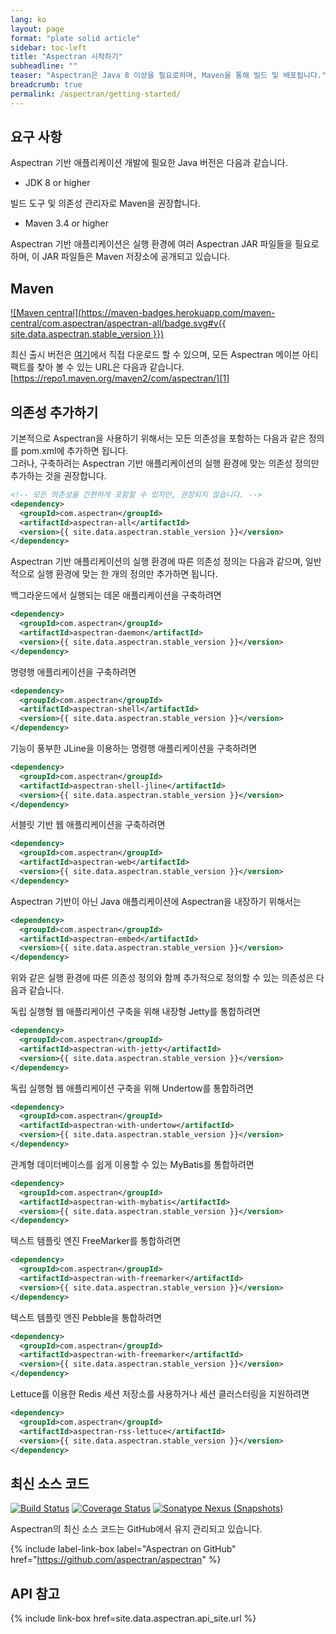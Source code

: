 ```yaml
---
lang: ko
layout: page
format: "plate solid article"
sidebar: toc-left
title: "Aspectran 시작하기"
subheadline: ""
teaser: "Aspectran은 Java 8 이상을 필요로하며, Maven을 통해 빌드 및 배포됩니다."
breadcrumb: true
permalink: /aspectran/getting-started/
---
```


## 요구 사항

Aspectran 기반 애플리케이션 개발에 필요한 Java 버전은 다음과 같습니다.

* JDK 8 or higher

빌드 도구 및 의존성 관리자로 Maven을 권장합니다.

* Maven 3.4 or higher

Aspectran 기반 애플리케이션은 실행 환경에 여러 Aspectran JAR 파일들을 필요로 하며,
이 JAR 파일들은 Maven 저장소에 공개되고 있습니다.

## Maven

[![Maven central](https://maven-badges.herokuapp.com/maven-central/com.aspectran/aspectran-all/badge.svg#v{{ site.data.aspectran.stable_version }})](https://maven-badges.herokuapp.com/maven-central/com.aspectran/aspectran-all)

최신 출시 버전은 [여기][1]에서 직접 다운로드 할 수 있으며,
모든 Aspectran 메이븐 아티팩트를 찾아 볼 수 있는 URL은 다음과 같습니다.  
[https://repo1.maven.org/maven2/com/aspectran/][1]

## 의존성 추가하기

기본적으로 Aspectran을 사용하기 위해서는 모든 의존성을 포함하는 다음과 같은 정의를 pom.xml에 추가하면 됩니다.  
그러나, 구축하려는 Aspectran 기반 애플리케이션의 실행 환경에 맞는 의존성 정의만 추가하는 것을 권장합니다.

```xml
<!-- 모든 의존성을 간편하게 포함할 수 있지만, 권장되지 않습니다. -->
<dependency>
  <groupId>com.aspectran</groupId>
  <artifactId>aspectran-all</artifactId>
  <version>{{ site.data.aspectran.stable_version }}</version>
</dependency>
```

Aspectran 기반 애플리케이션의 실행 환경에 따른 의존성 정의는 다음과 같으며,
일반적으로 실행 환경에 맞는 한 개의 정의만 추가하면 됩니다. 

백그라운드에서 실행되는 데몬 애플리케이션을 구축하려면
```xml
<dependency>
  <groupId>com.aspectran</groupId>
  <artifactId>aspectran-daemon</artifactId>
  <version>{{ site.data.aspectran.stable_version }}</version>
</dependency>
```

명령행 애플리케이션을 구축하려면
```xml
<dependency>
  <groupId>com.aspectran</groupId>
  <artifactId>aspectran-shell</artifactId>
  <version>{{ site.data.aspectran.stable_version }}</version>
</dependency>
```

기능이 풍부한 JLine을 이용하는 명령행 애플리케이션을 구축하려면
```xml
<dependency>
  <groupId>com.aspectran</groupId>
  <artifactId>aspectran-shell-jline</artifactId>
  <version>{{ site.data.aspectran.stable_version }}</version>
</dependency>
```

서블릿 기반 웹 애플리케이션을 구축하려면
```xml
<dependency>
  <groupId>com.aspectran</groupId>
  <artifactId>aspectran-web</artifactId>
  <version>{{ site.data.aspectran.stable_version }}</version>
</dependency>
```

Aspectran 기반이 아닌 Java 애플리케이션에 Aspectran을 내장하기 위해서는
```xml
<dependency>
  <groupId>com.aspectran</groupId>
  <artifactId>aspectran-embed</artifactId>
  <version>{{ site.data.aspectran.stable_version }}</version>
</dependency>
```

위와 같은 실행 환경에 따른 의존성 정의와 함께 추가적으로 정의할 수 있는 의존성은 다음과 같습니다.

독립 실행형 웹 애플리케이션 구축을 위해 내장형 Jetty를 통합하려면
```xml
<dependency>
  <groupId>com.aspectran</groupId>
  <artifactId>aspectran-with-jetty</artifactId>
  <version>{{ site.data.aspectran.stable_version }}</version>
</dependency>
```

독립 실행형 웹 애플리케이션 구축을 위해 Undertow를 통합하려면
```xml
<dependency>
  <groupId>com.aspectran</groupId>
  <artifactId>aspectran-with-undertow</artifactId>
  <version>{{ site.data.aspectran.stable_version }}</version>
</dependency>
```

관계형 데이터베이스를 쉽게 이용할 수 있는 MyBatis를 통합하려면
```xml
<dependency>
  <groupId>com.aspectran</groupId>
  <artifactId>aspectran-with-mybatis</artifactId>
  <version>{{ site.data.aspectran.stable_version }}</version>
</dependency>
```

텍스트 템플릿 엔진 FreeMarker를 통합하려면
```xml
<dependency>
  <groupId>com.aspectran</groupId>
  <artifactId>aspectran-with-freemarker</artifactId>
  <version>{{ site.data.aspectran.stable_version }}</version>
</dependency>
```

텍스트 템플릿 엔진 Pebble을 통합하려면
```xml
<dependency>
  <groupId>com.aspectran</groupId>
  <artifactId>aspectran-with-freemarker</artifactId>
  <version>{{ site.data.aspectran.stable_version }}</version>
</dependency>
```

Lettuce를 이용한 Redis 세션 저장소를 사용하거나 세션 클러스터링을 지원하려면
```xml
<dependency>
  <groupId>com.aspectran</groupId>
  <artifactId>aspectran-rss-lettuce</artifactId>
  <version>{{ site.data.aspectran.stable_version }}</version>
</dependency>
```

[1]: https://search.maven.org/search?q=com.aspectran
[2]: https://repo1.maven.org/maven2/com/aspectran/

## 최신 소스 코드

[![Build Status](https://api.travis-ci.com/aspectran/aspectran.svg?branch=master)](https://travis-ci.com/github/aspectran/aspectran)
[![Coverage Status](https://coveralls.io/repos/github/aspectran/aspectran/badge.svg?branch=master)](https://coveralls.io/github/aspectran/aspectran?branch=master)
[![Sonatype Nexus (Snapshots)](https://img.shields.io/nexus/s/https/oss.sonatype.org/com.aspectran/aspectran.svg)](https://oss.sonatype.org/content/repositories/snapshots/com/aspectran/aspectran/)

Aspectran의 최신 소스 코드는 GitHub에서 유지 관리되고 있습니다.

{% include label-link-box label="Aspectran on GitHub" href="https://github.com/aspectran/aspectran" %}

## API 참고

{% include link-box href=site.data.aspectran.api_site.url %}